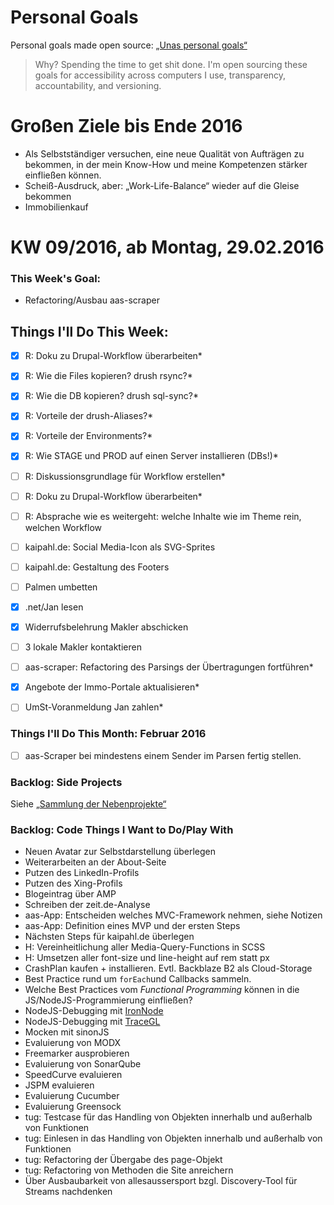 Personal Goals
==============

Personal goals made open source: [„Unas personal goals“](http://una.im/personal-goals-guide/#=%81)
> Why? Spending the time to get shit done. I'm open sourcing these goals for accessibility across computers I use, transparency, accountability, and versioning.

# Großen Ziele bis Ende 2016
* Als Selbstständiger versuchen, eine neue Qualität von Aufträgen zu bekommen, in der mein Know-How und meine Kompetenzen stärker einfließen können.
* Scheiß-Ausdruck, aber: „Work-Life-Balance“ wieder auf die Gleise bekommen
* Immobilienkauf


# KW 09/2016, ab Montag, 29.02.2016


### This Week's Goal: 
* Refactoring/Ausbau aas-scraper


## Things I'll Do This Week:
- [x] R: Doku zu Drupal-Workflow überarbeiten*
- [x] R: Wie die Files kopieren? drush rsync?*
- [x] R: Wie die DB kopieren? drush sql-sync?*
- [x] R: Vorteile der drush-Aliases?*
- [x] R: Vorteile der Environments?*
- [x] R: Wie STAGE und PROD auf einen Server installieren (DBs!)*
- [ ] R: Diskussionsgrundlage für Workflow erstellen*
- [ ] R: Doku zu Drupal-Workflow überarbeiten*
- [ ] R: Absprache wie es weitergeht: welche Inhalte wie im Theme rein, welchen Workflow
- [ ] kaipahl.de: Social Media-Icon als SVG-Sprites
- [ ] kaipahl.de: Gestaltung des Footers
- [ ] Palmen umbetten
- [x] .net/Jan lesen
- [x] Widerrufsbelehrung Makler abschicken
- [ ] 3 lokale Makler kontaktieren
- [ ] aas-scraper: Refactoring des Parsings der Übertragungen fortführen*
- [x] Angebote der Immo-Portale aktualisieren*
- [ ] UmSt-Voranmeldung Jan zahlen*



### Things I'll Do This Month: Februar 2016
- [ ] aas-Scraper bei mindestens einem Sender im Parsen fertig stellen.


### Backlog: Side Projects
Siehe [„Sammlung der Nebenprojekte“](~/Sites/dogfood-personal-goal/recources/pet-projects.md)


### Backlog: Code Things I Want to Do/Play With
* Neuen Avatar zur Selbstdarstellung überlegen
* Weiterarbeiten an der About-Seite
* Putzen des LinkedIn-Profils
* Putzen des Xing-Profils
* Blogeintrag über AMP
* Schreiben der zeit.de-Analyse
* aas-App: Entscheiden welches MVC-Framework nehmen, siehe Notizen
* aas-App: Definition eines MVP und der ersten Steps
* Nächsten Steps für kaipahl.de überlegen
* H: Vereinheitlichung aller Media-Query-Functions in SCSS
* H: Umsetzen aller font-size und line-height auf rem statt px
* CrashPlan kaufen + installieren. Evtl. Backblaze B2 als Cloud-Storage
* Best Practice rund um `forEach`und Callbacks sammeln.
* Welche Best Practices vom _Functional Programming_ können in die JS/NodeJS-Programmierung einfließen?
* NodeJS-Debugging mit [IronNode](http://s-a.github.io/iron-node/)
* NodeJS-Debugging mit [TraceGL](https://github.com/traceglMPL/tracegl)
* Mocken mit sinonJS
* Evaluierung von MODX
* Freemarker ausprobieren
* Evaluierung von SonarQube
* SpeedCurve evaluieren
* JSPM evaluieren
* Evaluierung Cucumber
* Evaluierung Greensock
* tug: Testcase für das Handling von Objekten innerhalb und außerhalb von Funktionen
* tug: Einlesen in das Handling von Objekten innerhalb und außerhalb von Funktionen
* tug: Refactoring der Übergabe des page-Objekt
* tug: Refactoring von Methoden die Site anreichern
* Über Ausbaubarkeit von allesaussersport bzgl. Discovery-Tool für Streams nachdenken


